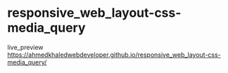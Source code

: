 # responsive_web_layout-css-media_query
live_preview
https://ahmedkhaledwebdeveloper.github.io/responsive_web_layout-css-media_query/
